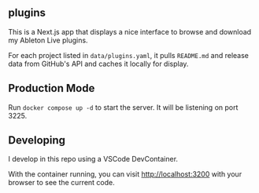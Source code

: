 ## plugins

This is a Next.js app that displays a nice interface to browse and download my Ableton Live plugins.

For each project listed in `data/plugins.yaml`, it pulls `README.md` and release data from GitHub's API and caches it locally for display.

## Production Mode

Run `docker compose up -d` to start the server. It will be listening on port 3225.

## Developing

I develop in this repo using a VSCode DevContainer.

With the container running, you can visit [http://localhost:3200](http://localhost:3200) with your browser to see the current code.

